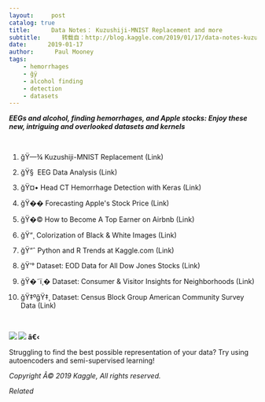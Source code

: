 ```yaml
---
layout:     post
catalog: true
title:      Data Notes： Kuzushiji-MNIST Replacement and more
subtitle:      转载自：http://blog.kaggle.com/2019/01/17/data-notes-kuzushiji-mnist-replacement/
date:      2019-01-17
author:      Paul Mooney
tags:
    - hemorrhages
    - ğÿ
    - alcohol finding
    - detection
    - datasets
---
```


***EEGs and alcohol, finding hemorrhages, and Apple stocks: Enjoy these new, intriguing and overlooked datasets and kernels***

 

1. ğŸ—¾ Kuzushiji-MNIST Replacement (Link)

2. ğŸ§  EEG Data Analysis (Link)

3. ğŸ¤• Head CT Hemorrhage Detection with Keras (Link)

4. ğŸ�� Forecasting Apple's Stock Price (Link)

5. ğŸ�© How to Become A Top Earner on Airbnb (Link)

6. ğŸ“¸ Colorization of Black & White Images (Link)

7. ğŸ“ˆ Python and R Trends at Kaggle.com (Link)

8. ğŸ’° Dataset: EOD Data for All Dow Jones Stocks (Link)

9. ğŸ�˜ï¸� Dataset: Consumer & Visitor Insights for Neighborhoods (Link)

10. ğŸ‡ºğŸ‡¸ Dataset: Census Block Group American Community Survey Data (Link)

 

**![](https://i0.wp.com/blog.kaggle.com/wp-content/uploads/2019/01/Screen-Shot-2019-01-14-at-1.07.35-PM.png?resize=744%2C497&is-pending-load=1)
![](https://i0.wp.com/blog.kaggle.com/wp-content/uploads/2019/01/Screen-Shot-2019-01-14-at-1.07.35-PM.png?resize=744%2C497)
â€‹**

Struggling to find the best possible representation of your data? Try using autoencoders and semi-supervised learning!

*Copyright Â© 2019 Kaggle, All rights reserved.*


*Related*

